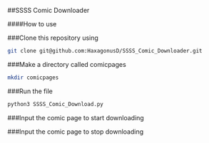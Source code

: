 ##SSSS Comic Downloader

####How to use

###Clone this repository using

```bash
git clone git@github.com:HaxagonusD/SSSS_Comic_Downloader.git
```

###Make a directory called comicpages

```bash
mkdir comicpages
```

###Run the file

```python
python3 SSSS_Comic_Download.py
```

###Input the comic page to start downloading

###Input the comic page to stop downloading
